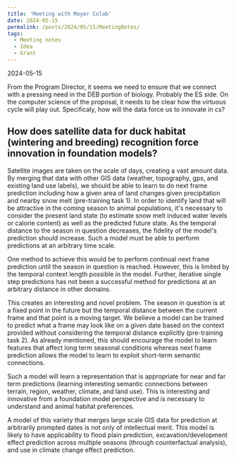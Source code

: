 ```yaml
---
title: 'Meeting with Moyer Colab'
date: 2024-05-15
permalink: /posts/2024/05/15/MeetingNotes/
tags:
  - Meeting notes
  - Idea
  - Grant
---
```



2024-05-15

From the Program Director, it seems we need to ensure that we connect with a pressing need in the DEB portion of biology. Probably the ES side. On the computer science of the proposal, it needs to be clear how the virtuous cycle will play out. Specificaly, how will the data  force us to innovate in cs?

## How does satellite data for duck habitat (wintering and breeding) recognition force innovation in foundation models?

Satellite images are taken on the scale of days, creating a vast amount data. By merging that data with other GIS data (weather, topography, gps, and existing land use labels), we should be able to learn to do next frame prediction including how a given area of land changes given precipitation and nearby snow melt (pre-training task 1). In order to identify land that will be attractive in the coming season to animal populations, it's necessary to consider the present land state (to estimate snow melt induced water levels or calorie content) as well as the predicted future state. As the temporal distance to the season in question decreases, the fidelity of the model's prediction should increase. Such a model must be able to perform predictions at an arbitrary time scale. 

One method to achieve this would be to perform continual next frame prediction until the season in question is reached. However, this is limited by the temporal context length possible in the model. Further, iterative single step predictions has not been a successful method for predictions at an arbitrary distance in other domains. 

This creates an interesting and novel problem. The season in question is at a fixed point in the future but the temporal distance between the current frame and that point is a moving target. We believe a model can be trained to predict what a frame may look like on a given date based on the context provided without considering the temporal distance explicitly (pre-training task 2). As already mentioned, this should encourage the model to learn features that affect long term seasonal conditions whereas next frame prediction allows the model to learn to exploit short-term semantic connections. 

Such a model will learn a representation that is appropriate for near and far term predictions (learning interesting semantic connections between terrain, region, weather, climate, and land use). This is interesting and innovative from a foundation model perspective and is necessary to understand and animal habitat preferences. 

A model of this variety that merges large scale GIS data for prediction at arbitrarily prompted dates is not only of intellectual merit. This model is likely to have applicability to flood plain prediction, excavation/development effect prediction across multiple seasons (through counterfactual analysis), and use in climate change effect prediction.

